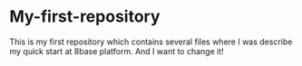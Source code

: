 # My-first-repository
 This is my first repository which contains several files where I was describe my quick start at 8base platform.
 And I want to change it!
